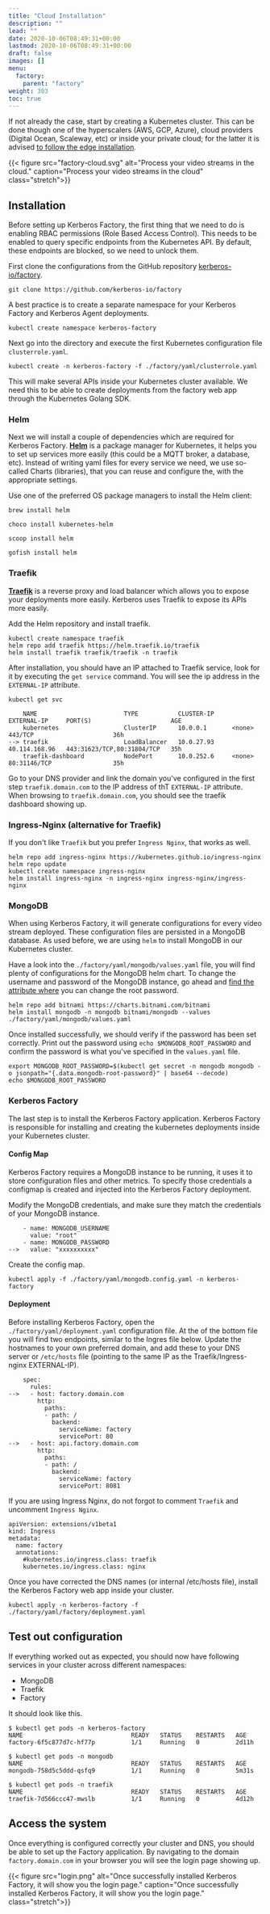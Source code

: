 ```yaml
---
title: "Cloud Installation"
description: ""
lead: ""
date: 2020-10-06T08:49:31+00:00
lastmod: 2020-10-06T08:49:31+00:00
draft: false
images: []
menu:
  factory:
    parent: "factory"
weight: 303
toc: true
---
```


If not already the case, start by creating a Kubernetes cluster. This can be done though one of the hyperscalers (AWS, GCP, Azure), cloud providers (Digital Ocean, Scaleway, etc) or inside your private cloud; for the latter it is advised [to follow the edge installation](/factory/installation-edge).

{{< figure src="factory-cloud.svg" alt="Process your video streams in the cloud." caption="Process your video streams in the cloud" class="stretch">}}

## Installation

Before setting up Kerberos Factory, the first thing that we need to do is enabling RBAC permissions (Role Based Access Control). This needs to be enabled to query specific endpoints from the Kubernetes API. By default, these endpoints are blocked, so we need to unlock them.

First clone the configurations from the GitHub repository [kerberos-io/factory]( https://github.com/kerberos-io/factory).

    git clone https://github.com/kerberos-io/factory

A best practice is to create a separate namespace for your Kerberos Factory and Kerberos Agent deployments.

    kubectl create namespace kerberos-factory

Next go into the directory and execute the first Kubernetes configuration file `clusterrole.yaml`.

    kubectl create -n kerberos-factory -f ./factory/yaml/clusterrole.yaml

This will make several APIs inside your Kubernetes cluster available. We need this to be able to create deployments from the factory web app through the Kubernetes Golang SDK.

### Helm

Next we will install a couple of dependencies which are required for Kerberos Factory. [**Helm**](https://helm.sh/) is a package manager for Kubernetes, it helps you to set up services more easily (this could be a MQTT broker, a database, etc).
Instead of writing yaml files for every service we need, we use so-called Charts (libraries), that you can reuse and configure the, with the appropriate settings.

Use one of the preferred OS package managers to install the Helm client:

    brew install helm

    choco install kubernetes-helm

    scoop install helm

    gofish install helm

### Traefik

[**Traefik**](https://containo.us/traefik/) is a reverse proxy and load balancer which allows you to expose your deployments more easily. Kerberos uses Traefik to expose its APIs more easily.

Add the Helm repository and install traefik.

    kubectl create namespace traefik
    helm repo add traefik https://helm.traefik.io/traefik
    helm install traefik traefik/traefik -n traefik 

After installation, you should have an IP attached to Traefik service, look for it by executing the `get service` command. You will see the ip address in the `EXTERNAL-IP` attribute.

    kubectl get svc

        NAME                        TYPE           CLUSTER-IP     EXTERNAL-IP     PORT(S)                      AGE
        kubernetes                  ClusterIP      10.0.0.1       <none>          443/TCP                      36h
    --> traefik                     LoadBalancer   10.0.27.93     40.114.168.96   443:31623/TCP,80:31804/TCP   35h
        traefik-dashboard           NodePort       10.0.252.6     <none>          80:31146/TCP                 35h

Go to your DNS provider and link the domain you've configured in the first step `traefik.domain.com` to the IP address of thT `EXTERNAL-IP` attribute. When browsing to `traefik.domain.com`, you should see the traefik dashboard showing up.

### Ingress-Nginx (alternative for Traefik)

If you don't like `Traefik` but you prefer `Ingress Nginx`, that works as well.

    helm repo add ingress-nginx https://kubernetes.github.io/ingress-nginx
    helm repo update
    kubectl create namespace ingress-nginx
    helm install ingress-nginx -n ingress-nginx ingress-nginx/ingress-nginx

### MongoDB

When using Kerberos Factory, it will generate configurations for every video stream deployed. These configuration files are persisted in a MongoDB database. As used before, we are using `helm` to install MongoDB in our Kubernetes cluster.

Have a look into the `./factory/yaml/mongodb/values.yaml` file, you will find plenty of configurations for the MongoDB helm chart. To change the username and password of the MongoDB instance, go ahead and [find the attribute where](https://github.com/kerberos-io/factory/blob/master/yaml/mongodb/values.yaml#L75) you can change the root password.

    helm repo add bitnami https://charts.bitnami.com/bitnami
    helm install mongodb -n mongodb bitnami/mongodb --values ./factory/yaml/mongodb/values.yaml

Once installed successfully, we should verify if the password has been set correctly. Print out the password using `echo $MONGODB_ROOT_PASSWORD` and confirm the password is what you've specified in the `values.yaml` file.

    export MONGODB_ROOT_PASSWORD=$(kubectl get secret -n mongodb mongodb -o jsonpath="{.data.mongodb-root-password}" | base64 --decode)
    echo $MONGODB_ROOT_PASSWORD

### Kerberos Factory

The last step is to install the Kerberos Factory application. Kerberos Factory is responsible for installing and creating the kubernetes deployments inside your Kubernetes cluster.

#### Config Map

Kerberos Factory requires a MongoDB instance to be running, it uses it to store configuration files and other metrics. To specify those credentials a configmap is created and injected into the Kerberos Factory deployment.

Modify the MongoDB credentials, and make sure they match the credentials of your MongoDB instance.

        - name: MONGODB_USERNAME
          value: "root"
        - name: MONGODB_PASSWORD
    -->   value: "xxxxxxxxxx"

Create the config map.

    kubectl apply -f ./factory/yaml/mongodb.config.yaml -n kerberos-factory

#### Deployment

Before installing Kerberos Factory, open the `./factory/yaml/deployment.yaml` configuration file. At the of the bottom file you will find two endpoints, similar to the Ingres file below. Update the hostnames to your own preferred domain, and add these to your DNS server or `/etc/hosts` file (pointing to the same IP as the Traefik/Ingress-nginx EXTERNAL-IP).

        spec:
          rules:
    -->   - host: factory.domain.com
            http:
              paths:
              - path: /
                backend:
                  serviceName: factory
                  servicePort: 80
    -->   - host: api.factory.domain.com
            http:
              paths:
              - path: /
                backend:
                  serviceName: factory
                  servicePort: 8081

If you are using Ingress Nginx, do not forgot to comment `Traefik` and uncomment `Ingress Nginx`.

    apiVersion: extensions/v1beta1
    kind: Ingress
    metadata:
      name: factory
      annotations:
        #kubernetes.io/ingress.class: traefik
        kubernetes.io/ingress.class: nginx

Once you have corrected the DNS names (or internal /etc/hosts file), install the Kerberos Factory web app inside your cluster.

    kubectl apply -n kerberos-factory -f ./factory/yaml/factory/deployment.yaml

## Test out configuration

If everything worked out as expected, you should now have following services in your cluster across different namespaces:

- MongoDB
- Traefik
- Factory

It should look like this.

    $ kubectl get pods -n kerberos-factory
    NAME                              READY   STATUS    RESTARTS   AGE
    factory-6f5c877d7c-hf77p          1/1     Running   0          2d11h

    $ kubectl get pods -n mongodb
    NAME                              READY   STATUS    RESTARTS   AGE
    mongodb-758d5c5ddd-qsfq9          1/1     Running   0          5m31s

    $ kubectl get pods -n traefik
    NAME                              READY   STATUS    RESTARTS   AGE
    traefik-7d566ccc47-mwslb          1/1     Running   0          4d12h

## Access the system

Once everything is configured correctly your cluster and DNS, you should be able to set up the Factory application. By navigating to the domain `factory.domain.com` in your browser you will see the login page showing up.

{{< figure src="login.png" alt="Once successfully installed Kerberos Factory, it will show you the login page." caption="Once successfully installed Kerberos Factory, it will show you the login page." class="stretch">}}
